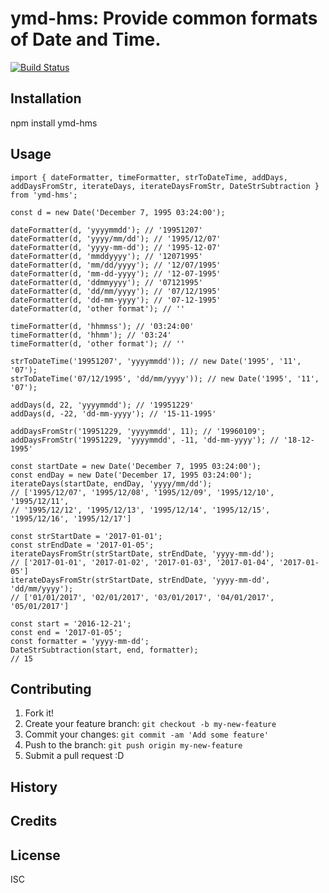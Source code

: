 # ymd-hms: Provide common formats of Date and Time.

[![Build Status](https://travis-ci.org/PhilTheAir/ymd-hms.svg?branch=master)](https://travis-ci.org/PhilTheAir/ymd-hms)

## Installation

npm install ymd-hms

## Usage
```
import { dateFormatter, timeFormatter, strToDateTime, addDays, addDaysFromStr, iterateDays, iterateDaysFromStr, DateStrSubtraction } from 'ymd-hms';

const d = new Date('December 7, 1995 03:24:00');

dateFormatter(d, 'yyyymmdd'); // '19951207'
dateFormatter(d, 'yyyy/mm/dd'); // '1995/12/07'
dateFormatter(d, 'yyyy-mm-dd'); // '1995-12-07'
dateFormatter(d, 'mmddyyyy'); // '12071995'
dateFormatter(d, 'mm/dd/yyyy'); // '12/07/1995'
dateFormatter(d, 'mm-dd-yyyy'); // '12-07-1995'
dateFormatter(d, 'ddmmyyyy'); // '07121995'
dateFormatter(d, 'dd/mm/yyyy'); // '07/12/1995'
dateFormatter(d, 'dd-mm-yyyy'); // '07-12-1995'
dateFormatter(d, 'other format'); // ''

timeFormatter(d, 'hhmmss'); // '03:24:00'
timeFormatter(d, 'hhmm'); // '03:24'
timeFormatter(d, 'other format'); // ''

strToDateTime('19951207', 'yyyymmdd')); // new Date('1995', '11', '07');
strToDateTime('07/12/1995', 'dd/mm/yyyy')); // new Date('1995', '11', '07');

addDays(d, 22, 'yyyymmdd'); // '19951229'
addDays(d, -22, 'dd-mm-yyyy'); // '15-11-1995'

addDaysFromStr('19951229, 'yyyymmdd', 11); // '19960109';
addDaysFromStr('19951229, 'yyyymmdd', -11, 'dd-mm-yyyy'); // '18-12-1995'

const startDate = new Date('December 7, 1995 03:24:00');
const endDay = new Date('December 17, 1995 03:24:00');
iterateDays(startDate, endDay, 'yyyy/mm/dd');
// ['1995/12/07', '1995/12/08', '1995/12/09', '1995/12/10', '1995/12/11', 
// '1995/12/12', '1995/12/13', '1995/12/14', '1995/12/15', '1995/12/16', '1995/12/17']

const strStartDate = '2017-01-01';
const strEndDate = '2017-01-05';
iterateDaysFromStr(strStartDate, strEndDate, 'yyyy-mm-dd');
// ['2017-01-01', '2017-01-02', '2017-01-03', '2017-01-04', '2017-01-05']
iterateDaysFromStr(strStartDate, strEndDate, 'yyyy-mm-dd', 'dd/mm/yyyy');
// ['01/01/2017', '02/01/2017', '03/01/2017', '04/01/2017', '05/01/2017']

const start = '2016-12-21';
const end = '2017-01-05';
const formatter = 'yyyy-mm-dd';
DateStrSubtraction(start, end, formatter);
// 15

```
## Contributing

1. Fork it!
2. Create your feature branch: `git checkout -b my-new-feature`
3. Commit your changes: `git commit -am 'Add some feature'`
4. Push to the branch: `git push origin my-new-feature`
5. Submit a pull request :D

## History


## Credits


## License

ISC
